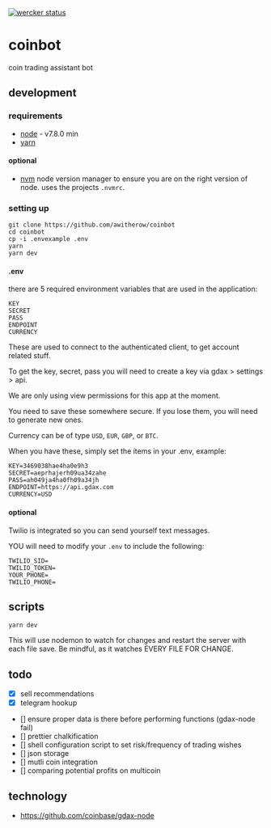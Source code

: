 [![wercker status](https://app.wercker.com/status/3857add861dc1059ff3c28976347ce04/s/master "wercker status")](https://app.wercker.com/project/byKey/3857add861dc1059ff3c28976347ce04)

# coinbot
coin trading assistant bot

## development

### requirements

- [node](https://nodejs.org/en/) - v7.8.0 min
- [yarn](https://code.facebook.com/posts/1840075619545360)

#### optional

- [nvm](https://github.com/creationix/nvm/blob/master/README.markdown#installation) node version manager to ensure you are on the right version of node. uses the projects `.nvmrc`.

### setting up

```
git clone https://github.com/awitherow/coinbot
cd coinbot
cp -i .envexample .env
yarn
yarn dev
```

#### .env

there are 5 required environment variables that are used in the application:

```
KEY
SECRET
PASS
ENDPOINT
CURRENCY
```

These are used to connect to the authenticated client, to get account related stuff.

To get the key, secret, pass you will need to create a key via gdax > settings > api.

We are only using view permissions for this app at the moment.

You need to save these somewhere secure. If you lose them, you will need to generate new ones.

Currency can be of type `USD`, `EUR`, `GBP`, or `BTC`.

When you have these, simply set the items in your .env, example:

```
KEY=3469038hae4ha0e9h3
SECRET=aeprhajerh09ua34zahe
PASS=ah049ja4ha0fh09a34jh
ENDPOINT=https://api.gdax.com
CURRENCY=USD
```

#### optional

Twilio is integrated so you can send yourself text messages.

YOU will need to modify your `.env` to include the following:

```
TWILIO_SID=
TWILIO_TOKEN=
YOUR_PHONE=
TWILIO_PHONE=
```

## scripts

`yarn dev`

This will use nodemon to watch for changes and restart the server with each file save. Be mindful, as it watches EVERY FILE FOR CHANGE. 

## todo

- [x] sell recommendations
- [x] telegram hookup
- [] ensure proper data is there before performing functions (gdax-node fail)
- [] prettier chalkification
- [] shell configuration script to set risk/frequency of trading wishes
- [] json storage
- [] mutli coin integration
- [] comparing potential profits on multicoin

## technology 

- https://github.com/coinbase/gdax-node